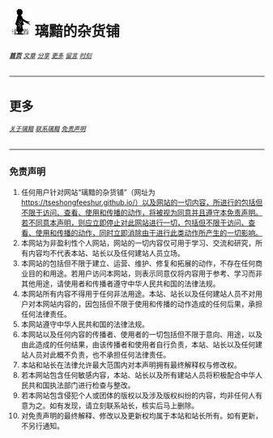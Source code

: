 # [<img src="图标.png" alt="Logo" style="zoom:7%;" />](index.html) 璃黯的杂货铺

###### **[`首页`](index.html)**		[`文章`](文章.html)		[`分享`](分享.html)		[`更多`](更多.html)		[`留言`](留言.html)		[`时刻`](时刻.html)

---

# `更多`

###### [`关于璃黯`](更多_关于璃黯.html)		[`联系璃黯`](更多_联系璃黯.html)		[`免责声明`](更多_免责声明.html)

----

## `免责声明`

1. 任何用户针对网站“璃黯的杂货铺”（网址为 https://tseshongfeeshur.github.io/）以及网站的一切内容，所进行的包括但不限于访问、查看、使用和传播的动作，将被视为同意并且遵守本免责声明。若不同意本声明，则应立即停止对此网站进行一切，包括但不限于访问、查看、使用和传播的动作，同时立即消除由于进行此类动作所产生的一切影响。
2. 本网站为非盈利性个人网站，网站的一切内容仅可用于学习、交流和研究，所有内容均不代表本站、站长以及任何建站人员立场。
3. 本网站的包括但不限于建立、运营、维护、修复和拓展的动作，不存在任何商业目的和用途。若用户访问本网站，则表示同意仅将内容用于参考、学习而非其他用途，请使用者和传播者遵守中华人民共和国的法律法规。
4. 本网站所有内容不得用于任何非法用途。本站、站长以及任何建站人员不对用户对本网站内容的，因包括但不限于使用和传播的动作造成的任何后果，承担任何法律责任。
5. 本网站遵守中华人民共和国的法律法规。
6. 本网站以及任何内容的传播者、使用者的一切包括但不限于意向、用途，以及由此造成的任何结果，由该传播者和使用者自行负责，本站、站长以及任何建站人员对此概不负责，也不承担任何法律责任。
7. 本站和站长在法律允许最大范围内对本声明拥有最终解释权与修改权。
8. 若本网站包含任何敏感内容，本站、站长以及所有建站人员将积极配合中华人民共和国执法部门进行检查与整改。
9. 若本网站包含侵犯个人或团体的版权以及涉及版权纠纷的内容，均非任何人有意为之。如有发现，请立刻联系站长，核实后马上删除。
10. 对免责声明的最终解释、修改以及更新权均属于本站和站长所有。如有更新，不另行通知。
